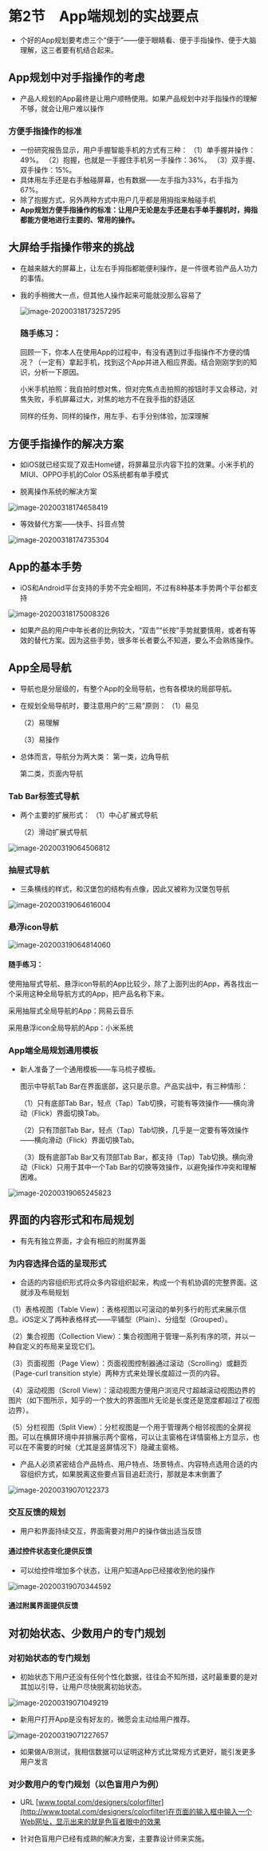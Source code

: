 # 第2节　App端规划的实战要点

* 个好的App规划要考虑三个“便于”——便于眼睛看、便于手指操作、便于大脑理解，这三者要有机结合起来。

## App规划中对手指操作的考虑

* 产品人规划的App最终是让用户顺畅使用。如果产品规划中对手指操作的理解不够，就会让用户难以操作

### 方便手指操作的标准

* 一份研究报告显示，用户手握智能手机的方式有三种：
  （1）单手握并操作：49%。
  （2）抱握，也就是一手握住手机另一手操作：36%。
  （3）双手握、双手操作：15%。
* 具体用左手还是右手触碰屏幕，也有数据——左手指为33%，右手指为67%。
* 除了抱握方式，另外两种方式中用户几乎都是用拇指来触碰手机
* **App规划方便手指操作的标准：让用户无论是左手还是右手单手握机时，拇指都能方便地进行主要的、常用的操作。**

## 大屏给手指操作带来的挑战

* 在越来越大的屏幕上，让左右手拇指都能便利操作，是一件很考验产品人功力的事情。

* 我的手稍微大一点，但其他人操作起来可能就没那么容易了

  ![image-20200318173257295](image-20200318173257295.png)

  ### 随手练习：
  回顾一下，你本人在使用App的过程中，有没有遇到过手指操作不方便的情况？（一定有）拿起手机，找到这个App并进入相应界面。结合刚刚学到的知识，分析一下原因。

  小米手机拍照：我自拍时想对焦，但对完焦点击拍照的按钮时手又会移动，对焦失败，手机屏幕过大，对焦的地方不在我手指的舒适区

  同样的任务、同样的操作，用左手、右手分别体验，加深理解

## 方便手指操作的解决方案

* 如iOS就已经实现了双击Home键，将屏幕显示内容下拉的效果。小米手机的MIUI、OPPO手机的Color OS系统都有单手模式

* 脱离操作系统的解决方案

![image-20200318174658419](image-20200318174658419.png)

* 等效替代方案——快手、抖音点赞

![image-20200318174735304](image-20200318174735304.png)

## App的基本手势

* iOS和Android平台支持的手势不完全相同，不过有8种基本手势两个平台都支持

![image-20200318175008326](image-20200318175008326.png)

* 如果产品的用户中年长者的比例较大，“双击”“长按”手势就要慎用，或者有等效的替代方案。因为这些手势，很多年长者要么不知道，要么不会熟练操作。

## App全局导航

* 导航也是分层级的，有整个App的全局导航，也有各模块的局部导航。

* 在规划全局导航时，要注意用户的“三易”原则：
  （1）易见

  （2）易理解

  （3）易操作

* 总体而言，导航分为两大类：
  第一类，边角导航

  第二类，页面内导航

### Tab Bar标签式导航

* 两个主要的扩展形式：
  （1）中心扩展式导航

  （2）滑动扩展式导航

![image-20200319064506812](image-20200319064506812.png)

### 抽屉式导航

* 三条横线的样式，和汉堡包的结构有点像，因此又被称为汉堡包导航

![image-20200319064616004](image-20200319064616004.png)

### 悬浮icon导航

![image-20200319064814060](image-20200319064814060.png)

#### 随手练习：

使用抽屉式导航、悬浮icon导航的App比较少，除了上面列出的App，再各找出一个采用这种全局导航方式的App，把产品名称下来。

采用抽屉式全局导航的App：网易云音乐

采用悬浮icon全局导航的App：小米系统

### App端全局规划通用模板

* 新人准备了一个通用模板——车马梳子模板。

    

  图示中导航Tab Bar在界面底部，这只是示意。产品实战中，有三种情形：

    

  （1）只有底部Tab Bar，轻点（Tap）Tab切换，可能有等效操作——横向滑动（Flick）界面切换Tab。

    

  （2）只有顶部Tab Bar，轻点（Tap）Tab切换，几乎是一定要有等效操作——横向滑动（Flick）界面切换Tab。

    

  （3）既有底部Tab Bar又有顶部Tab Bar，都支持（Tap）Tab切换。横向滑动（Flick）只用于其中一个Tab Bar的切换等效操作，以避免操作冲突和理解困难。

![image-20200319065245823](image-20200319065245823.png)

## 界面的内容形式和布局规划

* 有先有独立界面，才会有相应的附属界面

### 为内容选择合适的呈现形式

* 合适的内容组织形式将众多内容组织起来，构成一个有机协调的完整界面。这就涉及布局规划

（1）表格视图（Table View）：表格视图以可滚动的单列多行的形式来展示信息。iOS定义了两种表格样式——平铺型（Plain）、分组型（Grouped）。

  

（2）集合视图（Collection View）：集合视图用于管理一系列有序的项，并以一种自定义的布局来呈现它们。

  

（3）页面视图（Page View）：页面视图控制器通过滚动（Scrolling）或翻页（Page-curl transition style）两种方式来处理长度超过一页的内容。

  

（4）滚动视图（Scroll View）：滚动视图方便用户浏览尺寸超越滚动视图边界的图片（如下图所示，知乎的一个放大的界面图片无论是长度还是宽度都超过了视图边界）。

  

（5）分栏视图（Split View）：分栏视图是一个用于管理两个相邻视图的全屏视图。可以在横屏环境中并排展示两个窗格，可以让主窗格在详情窗格上方显示，也可以在不需要的时候（尤其是竖屏情况下）隐藏主窗格。

* 产品人必须紧密结合产品特点、用户特点、场景特点、内容特点选用合适的内容组织方式，如果脱离这些要点盲目追赶流行，那就是本末倒置了

![image-20200319070122373](image-20200319070122373.png)

### 交互反馈的规划

* 用户和界面持续交互，界面需要对用户的操作做出适当反馈

#### 通过控件状态变化提供反馈

* 可以给控件增加多个状态，让用户知道App已经接收到他的操作

![image-20200319070344592](image-20200319070344592.png)

#### 通过附属界面提供反馈

## 对初始状态、少数用户的专门规划

### 对初始状态的专门规划

* 初始状态下用户还没有任何个性化数据，往往会不知所措，这时最重要的是对其加以引导，让用户尽快脱离初始状态。

![image-20200319071049219](image-20200319071049219.png)

* 新用户打开App是没有好友的，微愿会主动给用户推荐。

![image-20200319071227657](image-20200319071227657.png)

* 如果做A/B测试，我相信数据可以证明这种方式比常规方式更好，能引发更多用户发言

### 对少数用户的专门规划（以色盲用户为例）

* URL [www.toptal.com/designers/colorfilter](http://www.toptal.com/designers/colorfilter)在页面的输入框中输入一个Web网址，显示出来的就是色盲者眼中的效果

* 针对色盲用户已经有成熟的解决方案，主要靠设计师来实施。